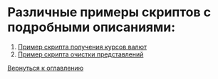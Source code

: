 # Различные примеры скриптов с подробными описаниями:
1. [Пример скрипта получения курсов валют](getCurrency.md)
2. [Пример скрипта очистки представлений](viewCleaner.md)

[Вернуться к оглавлению](index.md)